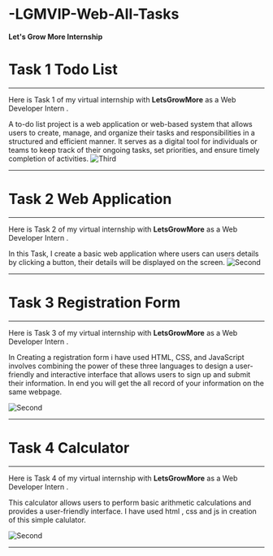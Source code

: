 # -LGMVIP-Web-All-Tasks
**Let's Grow More Internship**

# Task 1 Todo List
____________________________________________________________________________________________________________________________________________________________________
Here is Task 1 of my virtual internship with **LetsGrowMore** as a Web Developer Intern .

A to-do list project is a web application or web-based system that allows users to create, manage, and organize their tasks and responsibilities in a structured and efficient manner. It serves as a digital tool for individuals or teams to keep track of their ongoing tasks, set priorities, and ensure timely completion of activities.
![Third](https://github.com/Ashok-713/-LGMVIP-Web-All-Tasks/assets/102814093/78fa7382-ba64-4f85-8bdd-99198d3ccb68)
____________________________________________________________________________________________________________________________________________________________________

# Task 2  Web Application
____________________________________________________________________________________________________________________________________________________________________
Here is Task 2 of my virtual internship with **LetsGrowMore** as a Web Developer Intern .

In this Task, I create a basic web application  where users can users details  by clicking a button, their details will be displayed on the screen.
![Second](https://github.com/Ashok-713/-LGMVIP-Web-All-Tasks/assets/102814093/d1207fc1-5b71-4be6-9c9c-9bc703baffe4)
____________________________________________________________________________________________________________________________________________________________________

# Task 3  Registration Form
____________________________________________________________________________________________________________________________________________________________________
Here is Task 3 of my virtual internship with **LetsGrowMore** as a Web Developer Intern .

In Creating a registration form  i have used  HTML, CSS, and JavaScript involves combining the power of these three languages to design a user-friendly and interactive interface that allows users to sign up and submit their information. In end you will get the all record of your information on the same webpage.

![Second](https://github.com/Ashok-713/-LGMVIP-Web-All-Tasks/assets/102814093/2769df47-283e-43e8-a397-ab3f78031bf2)

____________________________________________________________________________________________________________________________________________________________________

# Task 4  Calculator
____________________________________________________________________________________________________________________________________________________________________
Here is Task 4 of my virtual internship with **LetsGrowMore** as a Web Developer Intern .

This calculator allows users to perform basic arithmetic calculations and provides a user-friendly interface. I have used html , css and js  in creation of this simple calulator.

![Second](https://github.com/Ashok-713/-LGMVIP-Web-All-Tasks/assets/102814093/2769df47-283e-43e8-a397-ab3f78031bf2)

____________________________________________________________________________________________________________________________________________________________________
